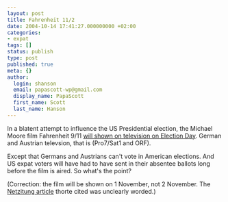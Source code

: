 ```yaml
---
layout: post
title: Fahrenheit 11/2
date: 2004-10-14 17:41:27.000000000 +02:00
categories:
- expat
tags: []
status: publish
type: post
published: true
meta: {}
author:
  login: shanson
  email: papascott-wp@gmail.com
  display_name: PapaScott
  first_name: Scott
  last_name: Hanson
---
```

<p>In a blatent attempt to influence the US Presidential election, the Michael Moore film Fahrenheit 9/11 <a title="Fahrenheit 9/11 im TV" href="http://ameisendorf.de/?itemid=88">will shown on television on Election Day</a>. German and Austrian televsion, that is (Pro7/Sat1 and ORF).</p>
<p>Except that Germans and Austrians can't vote in American elections. And US expat voters will have had to have sent in their absentee ballots long before the film is aired. So what's the point?</p>
<p>(Correction: the film will be shown on 1 November, not 2 November. The <a href="http://www.netzeitung.de/medien/309149.html">Netzitung article</a> thorte cited was unclearly worded.)</p>
